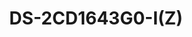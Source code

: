 ---
id: 17
title: "DS-2CD1643G0-I(Z)"
slug: "network-17"
subTitle: "4 MP Varifocal Bullet Camera"
category: "networkcamera"
imgCard: "/src/assets/images/networkcamera/DS-2CD1643G0-I(Z)/DS-2CD1643G0-I(Z)-1.webp"
imgAlt: "DS-2CD1643G0-I(Z)"
thumbnails: [
  "/src/assets/images/networkcamera/DS-2CD1643G0-I(Z)/DS-2CD1643G0-I(Z)-1.webp",
  "/src/assets/images/networkcamera/DS-2CD1643G0-I(Z)/DS-2CD1643G0-I(Z)-2.webp",
  "/src/assets/images/networkcamera/DS-2CD1643G0-I(Z)/DS-2CD1643G0-I(Z)-3.webp",
]
features: [
  "4 MP high-quality imaging for sharp surveillance",
  "120 dB WDR for clear imaging in strong backlight",
  "2.8–12 mm motorized varifocal lens for flexible monitoring",
  "H.265+ compression for efficient storage and bandwidth",
  "Supports up to 256 GB onboard storage (SD card slot)",
  "IP67-rated with EXIR 2.0 for long-range infrared night vision",
]
rating: 5
reviewCount: 100
specifications: {
  Camera: {
    Image_Sensor: "1/3\" Progressive Scan CMOS",
    Max_Resolution: "2560 × 1440",
    Min_Illumination: "Color: 0.005 Lux @(F1.6, AGC ON), B/W: 0 Lux with IR",
    Shutter_Speed: "1/3 s to 1/100,000 s",
    Wide_Dynamic_Range: "120 dB",
    Day_Night: "IR Cut Filter",
    Angle_Adjustment: "Pan: 0° to 360°, Tilt: 0° to 90°, Rotation: 0° to 360°"
  },
  Lens: {
    Lens_Type: "Varifocal lens, motor-driven lens, 2.8 to 12 mm",
    Focal_Length_FOV: "2.8 to 12 mm: Horizontal FOV 102° to 31°, Vertical FOV 55° to 18°, Diagonal FOV 122° to 36°",
    Lens_Mount: "Ø14",
    Iris_Type: "Fixed",
    Aperture: "F1.6"
  },
  Video: {
    Main_Stream: {
      "50_Hz": "20 fps (2560 × 1440), 25 fps (1920 × 1080, 1280 × 720)",
      "60_Hz": "20 fps (2560 × 1440), 30 fps (1920 × 1080, 1280 × 720)"
    },
    Sub_Stream: {
      "50_Hz": "25 fps (1280 × 720, 640 × 480, 640 × 360)",
      "60_Hz": "30 fps (1280 × 720, 640 × 480, 640 × 360)"
    },
    Video_Compression: {
      Main_Stream: "H.265+/H.265/H.264+/H.264",
      Sub_Stream: "H.265/H.264/MJPEG"
    },
    Video_Bit_Rate: "32 Kbps to 8 Mbps",
    H264_Type: "Baseline Profile/Main Profile/High Profile",
    H265_Type: "Main Profile",
    Region_of_Interest: "1 fixed region for main stream"
  },
  Audio: {
    Audio_Compression: "-S: G.711ulaw/G.711alaw/G.722.1/G.726/MP2L2/PCM/AAC",
    Audio_Bit_Rate: "-S: 64 Kbps (G.711)/16 Kbps (G.722.1)/16 Kbps (G.726)/32 to 160 Kbps (MP2L2)/16 to 64 Kbps (AAC)",
    Audio_Sampling_Rate: "-S: 8 kHz/16 kHz",
    Environment_Noise_Filtering: "-S: Yes"
  },
  Network: {
    Protocols: "TCP/IP, ICMP, HTTP, HTTPS, FTP, DHCP, DNS, DDNS, RTP, RTSP, RTCP, NTP, UPnP™, SMTP, IGMP, 802.1X, QoS, IPv6, Bonjour, IPv4, UDP, SSL/TLS",
    Simultaneous_Live_View: "Up to 6 channels",
    API: "Open Network Video Interface, ISAPI",
    User_Host: "Up to 32 users. 3 levels: administrator, operator and user",
    Client: "iVMS-4200, Hik-Connect",
    Web_Browser: "Plug-in required live view: IE 10+; Plug-in free live view: Chrome 57.0+, Firefox 52.0+; Local service: Chrome 57.0+, Firefox 52.0+"
  },
  Image: {
    Image_Settings: "Saturation, brightness, contrast, sharpness, AGC, white balance adjustable by client software or web browser",
    Day_Night_Switch: "Auto, Schedule, Day, Night",
    Image_Enhancement: "BLC, 3D DNR"
  },
  General: {
    Power: "12 VDC ± 25%, 0.9 A, max. 11 W, Ø5.5 mm coaxial power plug; PoE: 802.3af, Class 3, 36 V to 57 V, 0.36 A to 0.23 A, max. 12.9 W",
    Camera_Material: "Metal",
    Camera_Dimension: "Ø105 mm × 244.4 mm (Ø4.1\" × 9.6\")",
    Package_Dimension: "315 mm × 137 mm × 141 mm (12.4\" × 5.4\" × 5.6\")",
    Camera_Weight: "Approx. 1035 g (2.3 lb.)",
    With_Package_Weight: "Approx. 1550 g (3.4 lb.)",
    Storage_Conditions: "-30 °C to 60 °C (22 °F to 140 °F). Humidity 95% or less (non-condensing)",
    Startup_and_Operating_Conditions: "-30 °C to 60 °C (22 °F to 140 °F). Humidity 95% or less (non-condensing)",
    Language: "English, Ukrainian",
    General_Function: "Anti-flicker, heartbeat, mirror, password protection, privacy mask, watermark, IP address filter"
  }
}

---